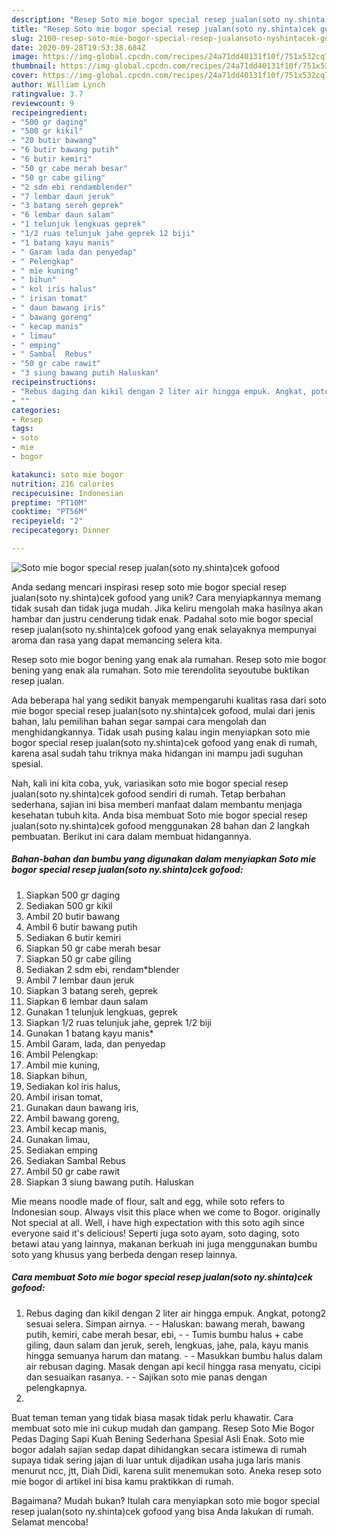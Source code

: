```yaml
---
description: "Resep Soto mie bogor special resep jualan(soto ny.shinta)cek gofood, Menggugah Selera"
title: "Resep Soto mie bogor special resep jualan(soto ny.shinta)cek gofood, Menggugah Selera"
slug: 2100-resep-soto-mie-bogor-special-resep-jualansoto-nyshintacek-gofood-menggugah-selera
date: 2020-09-28T19:53:38.684Z
image: https://img-global.cpcdn.com/recipes/24a71dd40131f10f/751x532cq70/soto-mie-bogor-special-resep-jualansoto-nyshintacek-gofood-foto-resep-utama.jpg
thumbnail: https://img-global.cpcdn.com/recipes/24a71dd40131f10f/751x532cq70/soto-mie-bogor-special-resep-jualansoto-nyshintacek-gofood-foto-resep-utama.jpg
cover: https://img-global.cpcdn.com/recipes/24a71dd40131f10f/751x532cq70/soto-mie-bogor-special-resep-jualansoto-nyshintacek-gofood-foto-resep-utama.jpg
author: William Lynch
ratingvalue: 3.7
reviewcount: 9
recipeingredient:
- "500 gr daging"
- "500 gr kikil"
- "20 butir bawang"
- "6 butir bawang putih"
- "6 butir kemiri"
- "50 gr cabe merah besar"
- "50 gr cabe giling"
- "2 sdm ebi rendamblender"
- "7 lembar daun jeruk"
- "3 batang sereh geprek"
- "6 lembar daun salam"
- "1 telunjuk lengkuas geprek"
- "1/2 ruas telunjuk jahe geprek 12 biji"
- "1 batang kayu manis"
- " Garam lada dan penyedap"
- " Pelengkap"
- " mie kuning"
- " bihun"
- " kol iris halus"
- " irisan tomat"
- " daun bawang iris"
- " bawang goreng"
- " kecap manis"
- " limau"
- " emping"
- " Sambal  Rebus"
- "50 gr cabe rawit"
- "3 siung bawang putih Haluskan"
recipeinstructions:
- "Rebus daging dan kikil dengan 2 liter air hingga empuk. Angkat, potong2 sesuai selera. Simpan airnya. - Haluskan: bawang merah, bawang putih, kemiri, cabe merah besar, ebi,  - Tumis bumbu halus + cabe giling, daun salam dan jeruk, sereh, lengkuas, jahe, pala, kayu manis hingga semuanya harum dan matang.  - Masukkan bumbu halus dalam air rebusan daging. Masak dengan api kecil hingga rasa menyatu, cicipi dan sesuaikan rasanya. - Sajikan soto mie panas dengan pelengkapnya."
- ""
categories:
- Resep
tags:
- soto
- mie
- bogor

katakunci: soto mie bogor 
nutrition: 216 calories
recipecuisine: Indonesian
preptime: "PT10M"
cooktime: "PT56M"
recipeyield: "2"
recipecategory: Dinner

---
```



![Soto mie bogor special resep jualan(soto ny.shinta)cek gofood](https://img-global.cpcdn.com/recipes/24a71dd40131f10f/751x532cq70/soto-mie-bogor-special-resep-jualansoto-nyshintacek-gofood-foto-resep-utama.jpg)

Anda sedang mencari inspirasi resep soto mie bogor special resep jualan(soto ny.shinta)cek gofood yang unik? Cara menyiapkannya memang tidak susah dan tidak juga mudah. Jika keliru mengolah maka hasilnya akan hambar dan justru cenderung tidak enak. Padahal soto mie bogor special resep jualan(soto ny.shinta)cek gofood yang enak selayaknya mempunyai aroma dan rasa yang dapat memancing selera kita.

Resep soto mie bogor bening yang enak ala rumahan. Resep soto mie bogor bening yang enak ala rumahan. Soto mie terendolita seyoutube buktikan resep jualan.

Ada beberapa hal yang sedikit banyak mempengaruhi kualitas rasa dari soto mie bogor special resep jualan(soto ny.shinta)cek gofood, mulai dari jenis bahan, lalu pemilihan bahan segar sampai cara mengolah dan menghidangkannya. Tidak usah pusing kalau ingin menyiapkan soto mie bogor special resep jualan(soto ny.shinta)cek gofood yang enak di rumah, karena asal sudah tahu triknya maka hidangan ini mampu jadi suguhan spesial.


Nah, kali ini kita coba, yuk, variasikan soto mie bogor special resep jualan(soto ny.shinta)cek gofood sendiri di rumah. Tetap berbahan sederhana, sajian ini bisa memberi manfaat dalam membantu menjaga kesehatan tubuh kita. Anda bisa membuat Soto mie bogor special resep jualan(soto ny.shinta)cek gofood menggunakan 28 bahan dan 2 langkah pembuatan. Berikut ini cara dalam membuat hidangannya.

<!--inarticleads1-->

##### Bahan-bahan dan bumbu yang digunakan dalam menyiapkan Soto mie bogor special resep jualan(soto ny.shinta)cek gofood:

1. Siapkan 500 gr daging
1. Sediakan 500 gr kikil
1. Ambil 20 butir bawang
1. Ambil 6 butir bawang putih
1. Sediakan 6 butir kemiri
1. Siapkan 50 gr cabe merah besar
1. Siapkan 50 gr cabe giling
1. Sediakan 2 sdm ebi, rendam*blender
1. Ambil 7 lembar daun jeruk
1. Siapkan 3 batang sereh, geprek
1. Siapkan 6 lembar daun salam
1. Gunakan 1 telunjuk lengkuas, geprek
1. Siapkan 1/2 ruas telunjuk jahe, geprek 1/2 biji
1. Gunakan 1 batang kayu manis*
1. Ambil  Garam, lada, dan penyedap
1. Ambil  Pelengkap:
1. Ambil  mie kuning,
1. Siapkan  bihun,
1. Sediakan  kol iris halus,
1. Ambil  irisan tomat,
1. Gunakan  daun bawang iris,
1. Ambil  bawang goreng,
1. Ambil  kecap manis,
1. Gunakan  limau,
1. Sediakan  emping
1. Sediakan  Sambal  Rebus
1. Ambil 50 gr cabe rawit
1. Siapkan 3 siung bawang putih. Haluskan


Mie means noodle made of flour, salt and egg, while soto refers to Indonesian soup. Always visit this place when we come to Bogor. originally Not special at all. Well, i have high expectation with this soto agih since everyone said it&#39;s delicious! Seperti juga soto ayam, soto daging, soto betawi atau yang lainnya, makanan berkuah ini juga menggunakan bumbu soto yang khusus yang berbeda dengan resep lainnya. 

<!--inarticleads2-->

##### Cara membuat Soto mie bogor special resep jualan(soto ny.shinta)cek gofood:

1. Rebus daging dan kikil dengan 2 liter air hingga empuk. Angkat, potong2 sesuai selera. Simpan airnya. - - Haluskan: bawang merah, bawang putih, kemiri, cabe merah besar, ebi,  - - Tumis bumbu halus + cabe giling, daun salam dan jeruk, sereh, lengkuas, jahe, pala, kayu manis hingga semuanya harum dan matang.  - - Masukkan bumbu halus dalam air rebusan daging. Masak dengan api kecil hingga rasa menyatu, cicipi dan sesuaikan rasanya. - - Sajikan soto mie panas dengan pelengkapnya.
1. 


Buat teman teman yang tidak biasa masak tidak perlu khawatir. Cara membuat soto mie ini cukup mudah dan gampang. Resep Soto Mie Bogor Pedas Daging Sapi Kuah Bening Sederhana Spesial Asli Enak. Soto mie bogor adalah sajian sedap dapat dihidangkan secara istimewa di rumah supaya tidak sering jajan di luar untuk dijadikan usaha juga laris manis menurut ncc, jtt, Diah Didi, karena sulit menemukan soto. Aneka resep soto mie bogor di artikel ini bisa kamu praktikkan di rumah. 

Bagaimana? Mudah bukan? Itulah cara menyiapkan soto mie bogor special resep jualan(soto ny.shinta)cek gofood yang bisa Anda lakukan di rumah. Selamat mencoba!

